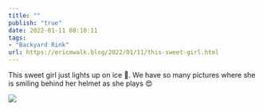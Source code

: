```yaml
---
title: ""
publish: "true"
date: 2022-01-11 08:10:11
tags:
- "Backyard Rink"
url: https://ericmwalk.blog/2022/01/11/this-sweet-girl.html
---
```

This sweet girl just lights up on ice 🏒. We have so many pictures where she is smiling behind her helmet as she plays 😍

![](https://ericmwalk.blog/uploads/2022/cea255fbef.jpg)